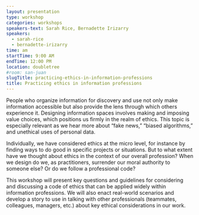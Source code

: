 ```yaml
---
layout: presentation
type: workshop
categories: workshops
speakers-text: Sarah Rice, Bernadette Irizarry
speakers:
  - sarah-rice
  - bernadette-irizarry
time: am
startTime: 9:00 AM
endTime: 12:00 PM
location: doubletree
#room: san-juan
slugTitle: practicing-ethics-in-information-professions
title: Practicing ethics in information professions
---
```


People who organize information for discovery and use not only make information accessible but also provide the lens through which others experience it. Designing information spaces involves making and imposing value choices, which positions us firmly in the realm of ethics. This topic is especially relevant as we hear more about “fake news,” “biased algorithms,” and unethical uses of personal data.

Individually, we have considered ethics at the micro level, for instance by finding ways to do good in specific projects or situations. But to what extent have we thought about ethics in the context of our overall profession? When we design do we, as practitioners, surrender our moral authority to someone else? Or do we follow a professional code?

This workshop will present key questions and guidelines for considering and discussing a code of ethics that can be applied widely within information professions. We will also enact real-world scenarios and develop a story to use in talking with other professionals (teammates, colleagues, managers, etc.) about key ethical considerations in our work.
